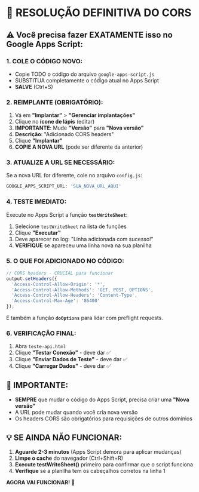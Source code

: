 # 🚨 RESOLUÇÃO DEFINITIVA DO CORS

## ⚠️ Você precisa fazer EXATAMENTE isso no Google Apps Script:

### **1. COLE O CÓDIGO NOVO:**
- Copie TODO o código do arquivo `google-apps-script.js`
- SUBSTITUA completamente o código atual no Apps Script
- **SALVE** (Ctrl+S)

### **2. REIMPLANTE (OBRIGATÓRIO):**
1. Vá em **"Implantar"** > **"Gerenciar implantações"**
2. Clique no **ícone de lápis** (editar)
3. **IMPORTANTE**: Mude **"Versão"** para **"Nova versão"**
4. **Descrição**: "Adicionado CORS headers"
5. Clique **"Implantar"**
6. **COPIE A NOVA URL** (pode ser diferente da anterior)

### **3. ATUALIZE A URL SE NECESSÁRIO:**
Se a nova URL for diferente, cole no arquivo `config.js`:
```javascript
GOOGLE_APPS_SCRIPT_URL: 'SUA_NOVA_URL_AQUI'
```

### **4. TESTE IMEDIATO:**
Execute no Apps Script a função **`testWriteSheet`**:
1. Selecione `testWriteSheet` na lista de funções
2. Clique **"Executar"**
3. Deve aparecer no log: "Linha adicionada com sucesso!"
4. **VERIFIQUE** se apareceu uma linha nova na sua planilha

### **5. O QUE FOI ADICIONADO NO CÓDIGO:**
```javascript
// CORS headers - CRUCIAL para funcionar
output.setHeaders({
  'Access-Control-Allow-Origin': '*',
  'Access-Control-Allow-Methods': 'GET, POST, OPTIONS',
  'Access-Control-Allow-Headers': 'Content-Type',
  'Access-Control-Max-Age': '86400'
});
```

E também a função **`doOptions`** para lidar com preflight requests.

### **6. VERIFICAÇÃO FINAL:**
1. Abra `teste-api.html`
2. Clique **"Testar Conexão"** - deve dar ✅
3. Clique **"Enviar Dados de Teste"** - deve dar ✅
4. Clique **"Carregar Dados"** - deve dar ✅

## 🎯 IMPORTANTE:
- **SEMPRE** que mudar o código do Apps Script, precisa criar uma **"Nova versão"**
- A URL pode mudar quando você cria nova versão
- Os headers CORS são obrigatórios para requisições de outros domínios

## 💡 SE AINDA NÃO FUNCIONAR:
1. **Aguarde 2-3 minutos** (Apps Script demora para aplicar mudanças)
2. **Limpe o cache** do navegador (Ctrl+Shift+R)
3. **Execute testWriteSheet()** primeiro para confirmar que o script funciona
4. **Verifique** se a planilha tem os cabeçalhos corretos na linha 1

**AGORA VAI FUNCIONAR!** 🚀
